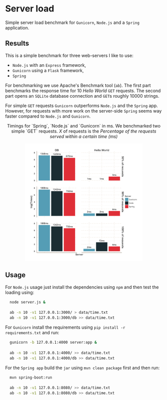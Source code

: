 Server load
===========

Simple server load benchmark for `Gunicorn`, `Node.js` and a `Spring` application.

## Results

This is a simple benchmark for three web-servers I like to use:

* `Node.js` with an `Express` framework,
* `Gunicorn` using a `Flask` framework,
* `Spring`

For benchmarking we use Apache's Benchmark tool (`ab`). The first part benchmarks the response time for 10 *Hello World* `GET` requests. The second part opens an `SQLite` database connection and `GET`s roughly 10000 strings.

For simple `GET` requests `Gunicorn` outperforms `Node.js` and the `Spring` app. However, for requests with more work on the server-side `Spring` seems way faster compared to `Node.js` and `Gunicorn`.

<div align="center">
<p>Timings for `Spring`, `Node.js` and `Gunicorn` in ms. We benchmarked two simple `GET` requests. <i>X</i> of requests is the <i>Percentage of the requests served within a certain time (ms)</i></p>
<img src="https://github.com/dirmeier/benchmarks/blob/master/server/data/time.png" alt="Drawing" width="75%" />
</div>

## Usage

For `Node.js` usage just install the dependencies using `npm` and then 
test the loading using:

```sh
  node server.js &

  ab -n 10 -v1 127.0.0.1:3000/ > data/time.txt
  ab -n 10 -v1 127.0.0.1:3000/db >> data/time.txt
```
For `Gunicorn` install the requirements using `pip install -r requirements.txt` and run:

```sh
  gunicorn -b 127.0.0.1:4000 server:app &

  ab -n 10 -v1 127.0.0.1:4000/ >> data/time.txt
  ab -n 10 -v1 127.0.0.1:4000/db >> data/time.txt
```

For the `Spring app` build the `jar` using `mvn clean package` first and then run:

```sh
  mvn spring-boot:run

  ab -n 10 -v1 127.0.0.1:8080/ >> data/time.txt
  ab -n 10 -v1 127.0.0.1:8080/db >> data/time.txt
```
